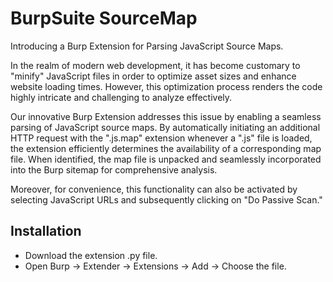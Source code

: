 # BurpSuite SourceMap

Introducing a Burp Extension for Parsing JavaScript Source Maps.

In the realm of modern web development, it has become customary to "minify" JavaScript files in order to optimize asset sizes and enhance website loading times. However, this optimization process renders the code highly intricate and challenging to analyze effectively.

Our innovative Burp Extension addresses this issue by enabling a seamless parsing of JavaScript source maps. By automatically initiating an additional HTTP request with the ".js.map" extension whenever a ".js" file is loaded, the extension efficiently determines the availability of a corresponding map file. When identified, the map file is unpacked and seamlessly incorporated into the Burp sitemap for comprehensive analysis.

Moreover, for convenience, this functionality can also be activated by selecting JavaScript URLs and subsequently clicking on "Do Passive Scan."



## Installation
* Download the extension .py file.
* Open Burp -> Extender -> Extensions -> Add -> Choose the file.
